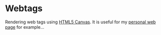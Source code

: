 Webtags
=======
Rendering web tags using [HTML5 Canvas][1]. It is useful for my [personal web page][2] for example...

[1]: https://developer.mozilla.org/en-US/docs/HTML/Canvas
[2]: http://earthperson.info
